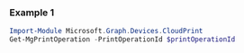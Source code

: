 ### Example 1
``` powershell
Import-Module Microsoft.Graph.Devices.CloudPrint
Get-MgPrintOperation -PrintOperationId $printOperationId
```
